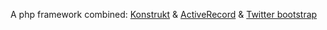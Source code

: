 A php framework combined:
[Konstrukt](http://github.com/troelskn/konstrukt)
& [ActiveRecord](http://github.com/kla/php-activerecord)
& [Twitter bootstrap](https://github.com/twitter/bootstrap)
